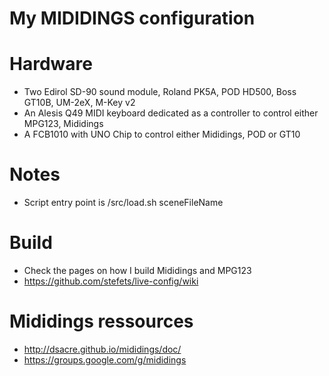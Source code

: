 # My MIDIDINGS configuration
# Hardware
* Two Edirol SD-90 sound module, Roland PK5A, POD HD500, Boss GT10B, UM-2eX, M-Key v2
* An Alesis Q49 MIDI keyboard dedicated as a controller to control either MPG123, Mididings
* A FCB1010 with UNO Chip to control either Mididings, POD or GT10
# Notes
* Script entry point is /src/load.sh sceneFileName
# Build
* Check the pages on how I build Mididings and MPG123
* https://github.com/stefets/live-config/wiki
# Mididings ressources
* http://dsacre.github.io/mididings/doc/
* https://groups.google.com/g/mididings
